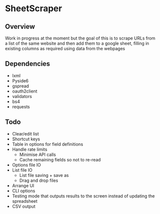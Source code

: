 # SheetScraper

## Overview

Work in progress at the moment but the goal of this is to scrape URLs from a list of the same website and then add them to a google sheet, filling in existing columns as required using data from the webpages

## Dependencies

- lxml
- Pyside6
- gspread
- oauth2client
- validators
- bs4
- requests

## Todo

- Clear/edit list
- Shortcut keys
- Table in options for field definitions
- Handle rate limits
  - Minimise API calls
  - Cache remaining fields so not to re-read
- Options file IO
- List file IO
  - List file saving + save as
  - Drag and drop files
- Arrange UI
- CLI options
- Testing mode that outputs results to the screen instead of updating the spreadsheet
- CSV output

